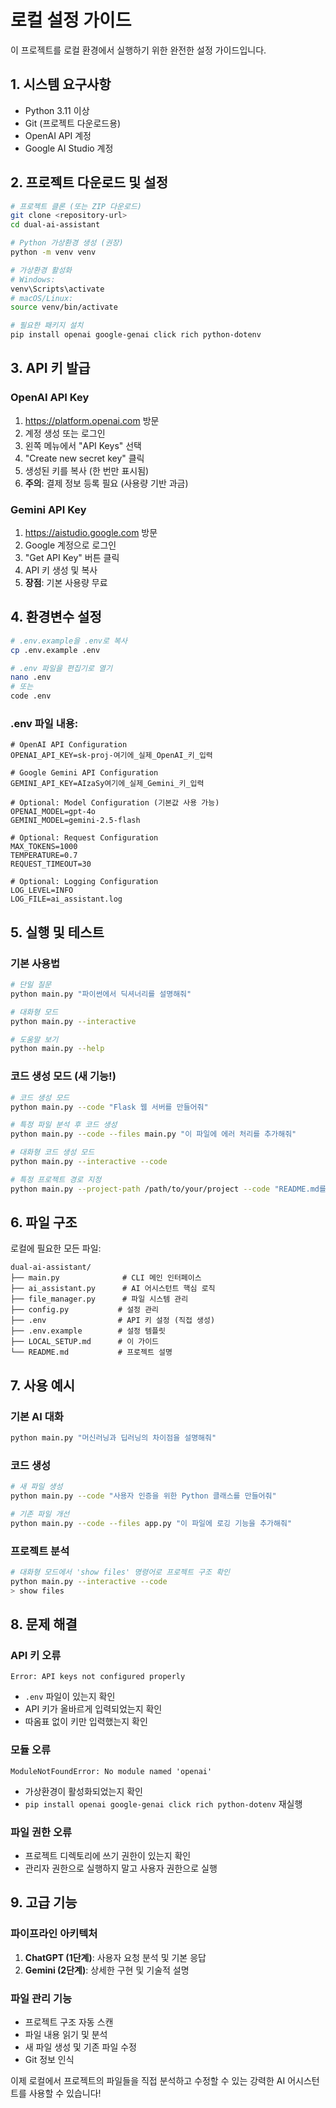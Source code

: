 # 로컬 설정 가이드

이 프로젝트를 로컬 환경에서 실행하기 위한 완전한 설정 가이드입니다.

## 1. 시스템 요구사항

- Python 3.11 이상
- Git (프로젝트 다운로드용)
- OpenAI API 계정
- Google AI Studio 계정

## 2. 프로젝트 다운로드 및 설정

```bash
# 프로젝트 클론 (또는 ZIP 다운로드)
git clone <repository-url>
cd dual-ai-assistant

# Python 가상환경 생성 (권장)
python -m venv venv

# 가상환경 활성화
# Windows:
venv\Scripts\activate
# macOS/Linux:
source venv/bin/activate

# 필요한 패키지 설치
pip install openai google-genai click rich python-dotenv
```

## 3. API 키 발급

### OpenAI API Key
1. https://platform.openai.com 방문
2. 계정 생성 또는 로그인
3. 왼쪽 메뉴에서 "API Keys" 선택
4. "Create new secret key" 클릭
5. 생성된 키를 복사 (한 번만 표시됨)
6. **주의**: 결제 정보 등록 필요 (사용량 기반 과금)

### Gemini API Key
1. https://aistudio.google.com 방문
2. Google 계정으로 로그인
3. "Get API Key" 버튼 클릭
4. API 키 생성 및 복사
5. **장점**: 기본 사용량 무료

## 4. 환경변수 설정

```bash
# .env.example을 .env로 복사
cp .env.example .env

# .env 파일을 편집기로 열기
nano .env
# 또는
code .env
```

### .env 파일 내용:
```env
# OpenAI API Configuration
OPENAI_API_KEY=sk-proj-여기에_실제_OpenAI_키_입력

# Google Gemini API Configuration  
GEMINI_API_KEY=AIzaSy여기에_실제_Gemini_키_입력

# Optional: Model Configuration (기본값 사용 가능)
OPENAI_MODEL=gpt-4o
GEMINI_MODEL=gemini-2.5-flash

# Optional: Request Configuration
MAX_TOKENS=1000
TEMPERATURE=0.7
REQUEST_TIMEOUT=30

# Optional: Logging Configuration
LOG_LEVEL=INFO
LOG_FILE=ai_assistant.log
```

## 5. 실행 및 테스트

### 기본 사용법
```bash
# 단일 질문
python main.py "파이썬에서 딕셔너리를 설명해줘"

# 대화형 모드
python main.py --interactive

# 도움말 보기
python main.py --help
```

### 코드 생성 모드 (새 기능!)
```bash
# 코드 생성 모드
python main.py --code "Flask 웹 서버를 만들어줘"

# 특정 파일 분석 후 코드 생성
python main.py --code --files main.py "이 파일에 에러 처리를 추가해줘"

# 대화형 코드 생성 모드
python main.py --interactive --code

# 특정 프로젝트 경로 지정
python main.py --project-path /path/to/your/project --code "README.md를 만들어줘"
```

## 6. 파일 구조

로컬에 필요한 모든 파일:
```
dual-ai-assistant/
├── main.py              # CLI 메인 인터페이스
├── ai_assistant.py      # AI 어시스턴트 핵심 로직
├── file_manager.py      # 파일 시스템 관리
├── config.py           # 설정 관리
├── .env                # API 키 설정 (직접 생성)
├── .env.example        # 설정 템플릿
├── LOCAL_SETUP.md      # 이 가이드
└── README.md           # 프로젝트 설명
```

## 7. 사용 예시

### 기본 AI 대화
```bash
python main.py "머신러닝과 딥러닝의 차이점을 설명해줘"
```

### 코드 생성
```bash
# 새 파일 생성
python main.py --code "사용자 인증을 위한 Python 클래스를 만들어줘"

# 기존 파일 개선
python main.py --code --files app.py "이 파일에 로깅 기능을 추가해줘"
```

### 프로젝트 분석
```bash
# 대화형 모드에서 'show files' 명령어로 프로젝트 구조 확인
python main.py --interactive --code
> show files
```

## 8. 문제 해결

### API 키 오류
```
Error: API keys not configured properly
```
- `.env` 파일이 있는지 확인
- API 키가 올바르게 입력되었는지 확인
- 따옴표 없이 키만 입력했는지 확인

### 모듈 오류
```
ModuleNotFoundError: No module named 'openai'
```
- 가상환경이 활성화되었는지 확인
- `pip install openai google-genai click rich python-dotenv` 재실행

### 파일 권한 오류
- 프로젝트 디렉토리에 쓰기 권한이 있는지 확인
- 관리자 권한으로 실행하지 말고 사용자 권한으로 실행

## 9. 고급 기능

### 파이프라인 아키텍처
1. **ChatGPT (1단계)**: 사용자 요청 분석 및 기본 응답
2. **Gemini (2단계)**: 상세한 구현 및 기술적 설명

### 파일 관리 기능
- 프로젝트 구조 자동 스캔
- 파일 내용 읽기 및 분석
- 새 파일 생성 및 기존 파일 수정
- Git 정보 인식

이제 로컬에서 프로젝트의 파일들을 직접 분석하고 수정할 수 있는 강력한 AI 어시스턴트를 사용할 수 있습니다!